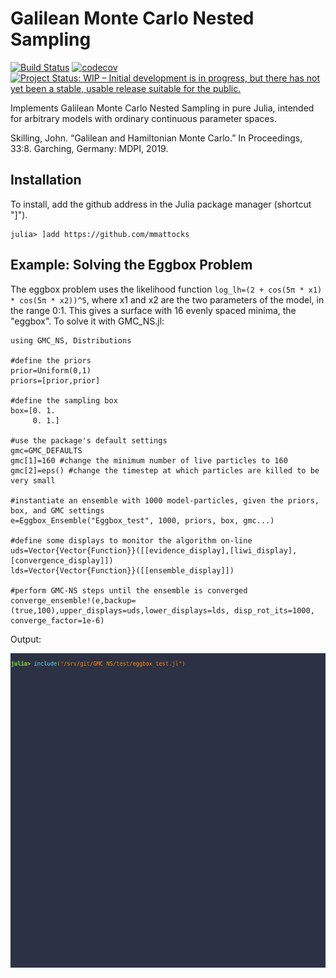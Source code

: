 # Galilean Monte Carlo Nested Sampling
[![Build Status](https://travis-ci.org/mmattocks/GMC_NS.jl.svg?branch=master)](https://travis-ci.org/mmattocks/GMC_NS.jl)
[![codecov](https://codecov.io/gh/mmattocks/GMC_NS.jl/branch/master/graph/badge.svg)](https://codecov.io/gh/mmattocks/GMC_NS.jl)
[![Project Status: WIP – Initial development is in progress, but there has not yet been a stable, usable release suitable for the public.](https://www.repostatus.org/badges/latest/inactive.svg)](https://www.repostatus.org/#inactive)

Implements Galilean Monte Carlo Nested Sampling in pure Julia, intended for arbitrary models with ordinary continuous parameter spaces.

Skilling, John. “Galilean and Hamiltonian Monte Carlo.” In Proceedings, 33:8. Garching, Germany: MDPI, 2019.

## Installation
To install, add the github address in the Julia package manager (shortcut "]").
```
julia> ]add https://github.com/mmattocks
```

## Example: Solving the Eggbox Problem

The eggbox problem uses the likelihood function `log_lh=(2 + cos(5π * x1) * cos(5π * x2))^5`, where x1 and x2 are the two parameters of the model, in the range 0:1. This gives a surface with 16 evenly spaced minima, the "eggbox". To solve it with GMC_NS.jl:

```
using GMC_NS, Distributions

#define the priors
prior=Uniform(0,1)
priors=[prior,prior]

#define the sampling box
box=[0. 1.
     0. 1.]

#use the package's default settings
gmc=GMC_DEFAULTS
gmc[1]=160 #change the minimum number of live particles to 160
gmc[2]=eps() #change the timestep at which particles are killed to be very small

#instantiate an ensemble with 1000 model-particles, given the priors, box, and GMC settings
e=Eggbox_Ensemble("Eggbox_test", 1000, priors, box, gmc...)

#define some displays to monitor the algorithm on-line
uds=Vector{Vector{Function}}([[evidence_display],[liwi_display],[convergence_display]])
lds=Vector{Vector{Function}}([[ensemble_display]])

#perform GMC-NS steps until the ensemble is converged
converge_ensemble!(e,backup=(true,100),upper_displays=uds,lower_displays=lds, disp_rot_its=1000, converge_factor=1e-6)
```

Output:

![](gmcns.gif)